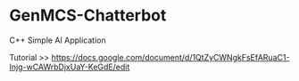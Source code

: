 # GenMCS-Chatterbot
C++ Simple AI Application

Tutorial >> https://docs.google.com/document/d/1QtZyCWNgkFsEfARuaC1-Injg-wCAWrbDjxUaY-KeGdE/edit
